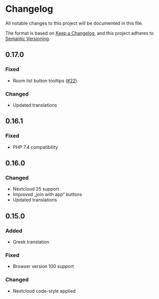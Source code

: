 # Changelog
All notable changes to this project will be documented in this file.

The format is based on [Keep a Changelog](https://keepachangelog.com/en/1.0.0/),
and this project adheres to [Semantic Versioning](https://semver.org/spec/v2.0.0.html).

## 0.17.0
### Fixed
- Room list button tooltips ([#22](https://github.com/nextcloud/jitsi/issues/22))

### Changed
- Updated translations

## 0.16.1
### Fixed
- PHP 7.4 compatibility

## 0.16.0
### Changed
- Nextcloud 25 support
- Improved „join with app“ buttons
- Updated translations

## 0.15.0
### Added
- Greek translation

### Fixed
- Browser version 100 support

### Changed
- Nextcloud code-style applied
